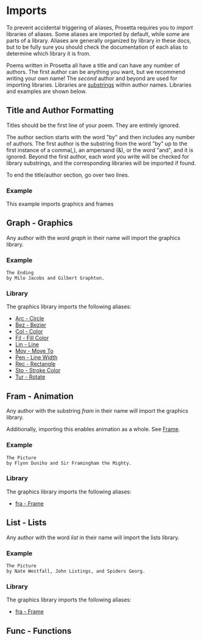 # Imports

To prevent accidental triggering of aliases, Prosetta requires you to _import_ libraries of aliases. Some aliases are imported by default, while some are parts of a library. Aliases are generally organized by library in these docs, but to be fully sure you should check the documentation of each alias to determine which library it is from.

Poems written in Prosetta all have a title and can have any number of authors. The first author can be anything you want, but we recommend writing your own name! The _second_ author and beyond are used for importing libraries. Libraries are [substrings](Glossary.md#substring-matching) within author names. Libraries and examples are shown below.

## Title and Author Formatting
Titles should be the first line of your poem. They are entirely ignored.

The author section starts with the word "by" and then includes any number of authors. The first author is the substring from the word "by" up to the first instance of a comma(,), an ampersand (&), or the word "and", and it is ignored. Beyond the first author, each word you write will be checked for library substrings, and the corresponding libraries will be imported if found.

To end the title/author section, go over two lines.

### Example
This example imports graphics and frames
<editor :code='`
My Poem
by Milo Jacobs, John Graphton, and Alice Framingham.
\t
was frame ide fra 5!
whi mor frame 20!
was frame sub frame 20...
tur ide tim frame frame. 2!
rec tim frame frame!
`' 
:code-wordier=null
output-method='canvas'></editor>

## Graph - Graphics
Any author with the word _graph_ in their name will import the graphics library.

### Example
```
The Ending
by Milo Jacobs and Gilbert Graphton.
```

### Library
The graphics library imports the following aliases:
- [Arc - Circle](Circle.md)
- [Bez - Bezier](Bezier.md)
- [Col - Color](Color.md)
- [Fil - Fill Color](Fill.md)
- [Lin - Line](Line.md)
- [Mov - Move To](MoveTo.md)
- [Pen - Line Width](LineWidth.md)
- [Rec - Rectangle](Rectangle.md)
- [Sto - Stroke Color](Stroke.md)
- [Tur - Rotate](Rotate.md)


## Fram - Animation
Any author with the substring _fram_ in their name will import the graphics library.

Additionally, importing this enables animation as a whole. See [Frame](Frame.md).

### Example
```
The Picture
by Flynn Duniho and Sir Framingham the Mighty.
```

### Library
The graphics library imports the following aliases:
- [fra - Frame](Frame.md)


## List - Lists
Any author with the word _list_ in their name will import the lists library.

### Example
```
The Picture
by Nate Westfall, John Listings, and Spiders Georg.
```

### Library
The graphics library imports the following aliases:
- [fra - Frame](Frame.md)


## Func - Functions